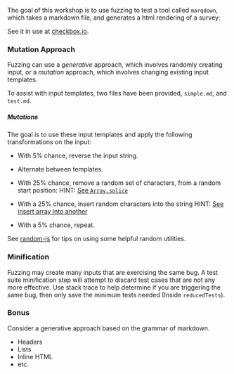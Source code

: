 The goal of this workshop is to use fuzzing to test a tool called `marqdown`, which takes a markdown file, and generates a html rendering of a survey:

See it in use at [checkbox.io](http://checkbox.io/researchers.html).

### Mutation Approach

Fuzzing can use a *generative* approach, which involves randomly creating input, or a *mutation* approach, which involves changing existing input templates.

To assist with input templates, two files have been provided, `simple.md`, and `test.md`.

##### Mutations

The goal is to use these input templates and apply the following transformations on the input:

* With 5% chance, reverse the input string.

* Alternate between templates.

* With 25% chance, remove a random set of characters, from a random start position:
HINT: [See `Array.splice`](https://developer.mozilla.org/en-US/docs/Web/JavaScript/Reference/Global_Objects/Array/splice)

* With a 25% chance, insert random characters into the string
HINT: [See insert array into another](http://stackoverflow.com/questions/7032550/javascript-insert-an-array-inside-another-array)

* With a 5% chance, repeat.

See [random-js](https://www.npmjs.com/package/random-js) for tips on using some helpful random utilities.


### Minification

Fuzzing may create many inputs that are exercising the same bug.  A test suite minification step will attempt to discard test cases that are not any more effective.  Use stack trace to help determine if you are triggering the same bug, then only save the minimum tests needed (Inside `reducedTests`).

### Bonus

Consider a generative approach based on the grammar of markdown.

* Headers
* Lists
* Inline HTML
* etc.

